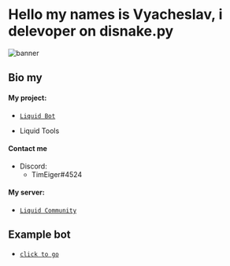 # Hello my names is Vyacheslav, i delevoper on disnake.py
![banner](https://cdn.discordapp.com/attachments/824353537080557569/959398559021690950/unknown.png)
## Bio my
#### My project:
- [`Liquid Bot`](https://dsc.gg/liquid-bot)

- Liquid Tools

#### Contact me
  - Discord:  
    - TimEiger#4524



#### My server:

  - [`Liquid Community`](https://discord.gg/Tk9R9CH8Z3)

## Example bot
  - [`click to go`](https://github.com/timeigerpy/timeigerpy/blob/main/example-bot.md#example-bot-on-disnakepy)

